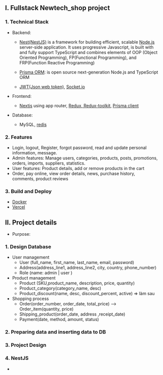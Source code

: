 ## I. Fullstack Newtech_shop project

### 1. Technical Stack

-   Backend:

    -   [Nest(NestJS)](https://docs.nestjs.com/) is a framework for building efficient, scalable [Node.js](https://nodejs.org/en/download/) server-side application. It uses progressive Javascript, is built with and fully support TypeScript and combines elements of OOP (Object Oriented Programming), FP(Functional Programming), and FRP(Function Reactive Programming)

    -   [Prisma ORM](https://www.prisma.io/docs/getting-started/quickstart): is open source next-generation Node.js and TypeScript ORM
    -   [JWT(Json web token)](https://jwt.io/), [Socket.io](socket.io)

-   Frontend:
    -   [Nextjs](https://nextjs.org/) using app router, [Redux, Redux-toolkit](https://redux-toolkit.js.org/), [Prisma client](https://www.prisma.io/docs/getting-started/quickstart)
-   Database:
    -   MySQL, [redis](https://redis.io/docs/get-started/)

### 2. Features

-   Login, logout, Register, forgot password, read and update personal information, message.
-   Admin features: Manage users, categories, products, posts, promotions, orders, imports, suppliers, statistics.
-   User features: Product details, add or remove products in the cart
-   Order, pay online, view order details, news, purchase history, comments, product reviews

### 3. Build and Deploy

-   [Docker](https://www.docker.com/)
-   [Vercel](https://nextjs.org/)

## II. Project details

-   Purpose:

### 1. Design Database

-   User management
    -   User (full_name, first_name, last_name, email, password)
    -   Address(address_line1, address_line2, city, country, phone_number)
    -   Role (name: admin | user )
-   Product management
    -   Product (SKU,product_name, description, price, quantity)
    -   Product_category(category_name, desc)
    -   Product_discount(name, desc, discount_percent, active) => làm sau
-   Shopping process
    -   Order(order_number, order_date, total_price) --> Order_item(quantity, price)
    -   Shipping_product(order_date, address ,receipt_date)
    -   Payment(date, method, amount, status)

### 2. Preparing data and inserting data to DB

### 3. Project Design

### 4. NestJS

-
